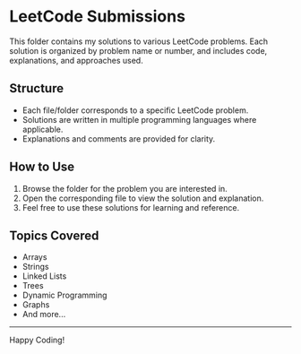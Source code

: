 # LeetCode Submissions

This folder contains my solutions to various LeetCode problems. Each solution is organized by problem name or number, and includes code, explanations, and approaches used.

## Structure

- Each file/folder corresponds to a specific LeetCode problem.
- Solutions are written in multiple programming languages where applicable.
- Explanations and comments are provided for clarity.

## How to Use

1. Browse the folder for the problem you are interested in.
2. Open the corresponding file to view the solution and explanation.
3. Feel free to use these solutions for learning and reference.

## Topics Covered

- Arrays
- Strings
- Linked Lists
- Trees
- Dynamic Programming
- Graphs
- And more...

---

Happy Coding!